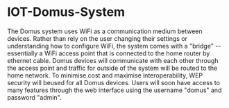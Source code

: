 # IOT-Domus-System

The Domus system uses WiFi as a communication medium between devices. Rather than rely on the user changing their settings or understanding how to configure WiFi, the system comes with a "bridge" -- essentially a WiFi access point that is connected to the home router by ethernet cable. Domus devices will communicate with each other through the access point and traffic for outside of the system will be routed to the home network. To minimise cost and maximise interoperability, WEP security will beused for all Domus devices. Users will soon have access to many features through the web interface
using the username "domus" and password "admin".

